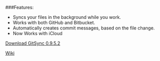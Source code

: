 ###Features:
- Syncs your files in the background while you work. 
- Works with both GitHub and Bitbucket. 
- Automatically creates commit messages, based on the file change.
- Now Works with iCloud 

[Download GitSync 0.9.5.2](https://github.com/eonist/GitSync/releases/download/0%2C9%2C5.2/GitSync.app.zip) 

[Wiki](https://github.com/eonist/GitSync/wiki/)
